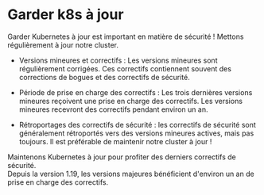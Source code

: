 # Garder k8s à jour
Garder Kubernetes à jour est important en matière de sécurité ! Mettons régulièrement à jour notre cluster.<br>

- Versions mineures et correctifs : Les versions mineures sont régulièrement corrigées. Ces correctifs contiennent souvent des corrections de bogues et des correctifs de sécurité.<br>

- Période de prise en charge des correctifs : Les trois dernières versions mineures reçoivent une prise en charge des correctifs. Les versions mineures recevront des correctifs pendant environ un an.<br>

- Rétroportages des correctifs de sécurité : les correctifs de sécurité sont généralement rétroportés vers des versions mineures actives, mais pas toujours. Il est préférable de maintenir notre cluster à jour !<br>

Maintenons Kubernetes à jour pour profiter des derniers correctifs de sécurité.<br>
Depuis la version 1.19, les versions majeures bénéficient d'environ un an de prise en charge des correctifs.